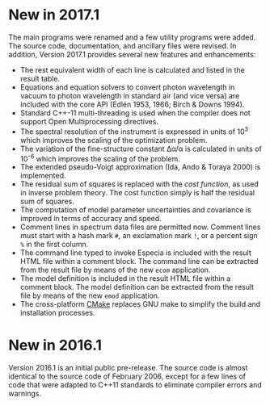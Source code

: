 # New in 2017.1

The main programs were renamed and a few utility programs were added.
The source code, documentation, and ancillary files were revised.
In addition, Version 2017.1 provides several new features and enhancements:

* The rest equivalent width of each line is calculated and listed in the
result table.
* Equations and equation solvers to convert photon wavelength in vacuum
to photon wavelength in standard air (and vice versa) are included with
the core API (Edlén 1953, 1966; Birch & Downs 1994).
* Standard C++-11 multi-threading is used when the compiler does
not support Open Multiprocessing directives.
* The spectral resolution of the instrument is expressed in units of
10<sup>3</sup> which improves the scaling of the optimization problem.
* The variation of the fine-structure constant Δα/α is calculated in
units of 10<sup>-6</sup> which improves the scaling of the problem.
* The extended pseudo-Voigt approximation (Ida, Ando & Toraya 2000) is 
implemented.
* The residual sum of squares is replaced with the *cost function*,
as used in inverse problem theory. The cost function simply is half the
residual sum of squares.
* The computation of model parameter uncertainties and covariance is
improved in terms of accuracy and speed.
* Comment lines in spectrum data files are permitted now. Comment lines
must start with a hash mark `#`, an exclamation mark `!`, or a percent
sign `%` in the first column.
* The command line typed to invoke Especia is included with the result HTML
file within a comment block. The command line can be extracted from the
result file by means of the new `ecom` application.
* The model definition is included in the result HTML file within a comment
block. The model definition can be extracted from the result file by means
of the new `emod` application.
* The cross-platform [CMake](https://cmake.org) replaces GNU make to simplify
the build and installation processes.

# New in 2016.1

Version 2016.1 is an initial public pre-release. The source code is almost
identical to the source code of February 2006, except for a few lines of code
that were adapted to C++11 standards to eliminate compiler errors and warnings.
